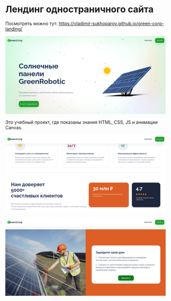 # Лендинг одностраничного сайта

Посмотреть можно тут: https://vladimir-sukhoparov.github.io/green-corp-landing/

![screenshot](./readme-assets/home.png)

Это учебный проект, где показаны знания HTML, CSS, JS и анимации Canvas.

![screenshot](./readme-assets/static.png)

![screenshot](./readme-assets/pic.png)
